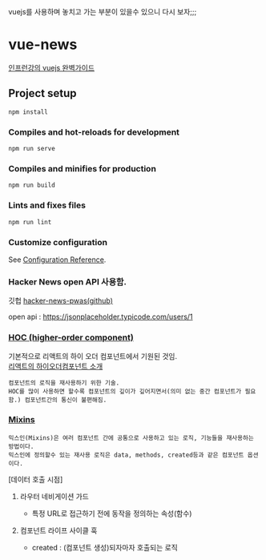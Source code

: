 vuejs를 사용하며 놓치고 가는 부분이 있을수 있으니 다시 보자;;;
# vue-news
[인프런강의 vuejs 완벽가이드](https://www.inflearn.com/course/vue-js/dashboard)
## Project setup
```
npm install
```

### Compiles and hot-reloads for development
```
npm run serve
```

### Compiles and minifies for production
```
npm run build
```

### Lints and fixes files
```
npm run lint
```

### Customize configuration
See [Configuration Reference](https://cli.vuejs.org/config/).

### Hacker News open API 사용함.
깃헙 [hacker-news-pwas(github)](https://github.com/tastejs/hacker-news-pwas/blob/master/docs/api.md)

open api : https://jsonplaceholder.typicode.com/users/1

### [HOC (higher-order component)](https://joshua1988.github.io/vue-camp/design/pattern5.html)  
기본적으로 리액트의 하이 오더 컴포넌트에서 기원된 것임.  
[리액트의 하이오더컴포넌트 소개](https://reactjs.org/docs/higher-order-components.html)
```
컴포넌트의 로직을 재사용하기 위한 기술.
HOC를 많이 사용하면 할수록 컴포넌트의 깊이가 깊어지면서(의미 없는 중간 컴포넌트가 필요함.) 컴포넌트간의 통신이 불편해짐.
```

### [Mixins](https://joshua1988.github.io/vue-camp/reuse/mixins.html)
```
믹스인(Mixins)은 여러 컴포넌트 간에 공통으로 사용하고 있는 로직, 기능들을 재사용하는 방법이다.
믹스인에 정의할수 있는 재사용 로직은 data, methods, created등과 같은 컴포넌트 옵션이다.
```

[데이터 호출 시점]
1. 라우터 네비게이션 가드
    - 특정 URL로 접근하기 전에 동작을 정의하는 속성(함수)   
    
2. 컴포넌트 라이프 사이클 훅  
    - created : (컴포넌트 생성)되자마자 호출되는 로직
    


